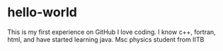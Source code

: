 # hello-world
This is my first experience on GitHub
I love coding. I know c++, fortran, html, and have started learning java.
Msc physics student from IITB
